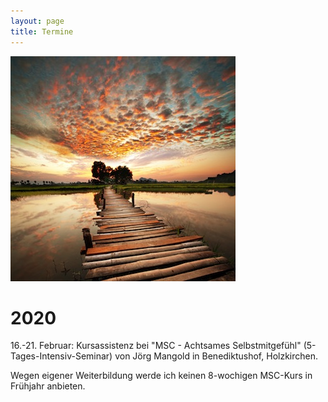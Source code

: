 ```yaml
---
layout: page
title: Termine
---
```

![Bild zu Beratung](/images/beratung.jpg)

# 2020 

16.-21. Februar:
Kursassistenz bei "MSC - Achtsames Selbstmitgefühl" (5-Tages-Intensiv-Seminar) von Jörg Mangold in Benediktushof, Holzkirchen.


Wegen eigener Weiterbildung werde ich keinen 8-wochigen MSC-Kurs in Frühjahr anbieten.







